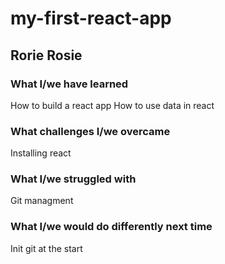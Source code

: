 # my-first-react-app
## Rorie Rosie
### What I/we have learned
How to build a react app
How to use data in react
### What challenges I/we overcame
Installing react
### What I/we struggled with
Git managment
### What I/we would do differently next time
Init git at the start
